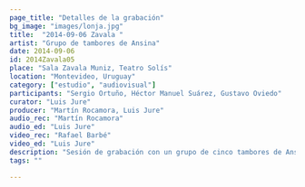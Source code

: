 ```yaml
---
page_title: "Detalles de la grabación"
bg_image: "images/lonja.jpg"
title:  "2014-09-06 Zavala "  
artist: "Grupo de tambores de Ansina"  
date: 2014-09-06  
id: 2014Zavala05
place: "Sala Zavala Muniz, Teatro Solís"  
location: "Montevideo, Uruguay"  
category: ["estudio", "audiovisual"]  
participants: "Sergio Ortuño, Héctor Manuel Suárez, Gustavo Oviedo"  
curator: "Luis Jure"  
producer: "Martín Rocamora, Luis Jure"  
audio_rec: "Martín Rocamora"  
audio_ed: "Luis Jure"  
video_rec: "Rafael Barbé"  
video_ed: "Luis Jure"  
description: "Sesión de grabación con un grupo de cinco tambores de Ansina, toma 5"  
tags: ""  

---
```

